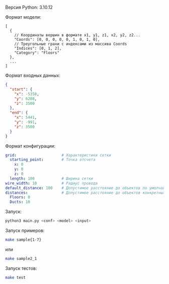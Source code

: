 Версия Python: 3.10.12

Формат модели:
```
[
  {
    // Координаты вершин в формате x1, y1, z1, x2, y2, z2...
    "Coords": [0, 0, 0, 0, 0, 1, 0, 1, 0],
    // Треугольные грани с индексами из массива Coords
    "Indices": [0, 1, 2],
    "Category": "Floors"
  },
  ...
]
```

Формат входных данных:
```json
{
  "start": {
    "x": -5358,
    "y": 6208,
    "z": 3500
  },
  "end": {
    "x": 5441,
    "y": -991,
    "z": 3500
  }
}
```

Формат конфигурации:
```yaml
grid:                    # Характеристики сетки
  starting_point:        # Точка отсчета
    x: 0
    y: 0
    z: 0
  length: 100            # Ширина сетки
wire_width: 10           # Радиус провода
default_distance: 100    # Допустимое расстояние до объектов по умолчанию
distances:               # Допустимое расстояние до объектов конкретных категорий
  Floors: 0
  Ducts: 10
```

Запуск:
```bash
python3 main.py <conf> <model> <input>
```

Запуск примеров:
```bash
make sample{1-7}
```
или
```bash
make sample2_1
```

Запуск тестов:
```bash
make test
```